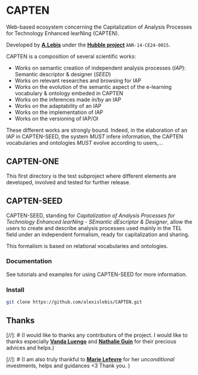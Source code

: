 # CAPTEN

Web-based ecosystem concerning the Capitalization of Analysis Processes for Technology Enhanced learNing (CAPTEN).

Developed by **[A.Lebis](http://liris.cnrs.fr/~alebis)** under the **[Hubble project](http://hubblelearn.imag.fr/?lang=fr)** `ANR-14-CE24-0015`.


CAPTEN is a composition of several scientific works:

- Works on semantic creation of independent analysis processes (*IAP*): Semantic descriptor & designer (*SEED*)
- Works on relevant researches and browsing for IAP
- Works on the evolution of the semantic aspect of the e-learning vocabulary & ontology embeded in CAPTEN
- Works on the inferences made in/by an IAP
- Works on the adaptability of an IAP
- Works on the implementation of IAP
- Works on the versioning of IAP/OI

These different works are strongly bound. Indeed, in the elaboration of an IAP in CAPTEN-SEED, the system *MUST* infere information, the CAPTEN vocabularies and ontologies *MUST* evolve according to users,...

## CAPTEN-ONE
This first directory is the test subproject where different elements are developed, involved and tested for further release.

## CAPTEN-SEED

CAPTEN-SEED, standing for *Capitalization of Analysis Processes for Technology Enhanced learNing - SEmantic dEscriptor & Designer*, allow the users to create and describe analysis processes used mainly in the TEL field under an independent formalism, ready for capitalization and sharing.

This formalism is based on relational vocabularies and ontologies.

### Documentation
See tutorials and examples for using CAPTEN-SEED for more information.

### Install
```bash
git clone https://github.com/alexislebis/CAPTEN.git
```

## Thanks
[//]: # (I would like to thanks any contributors of the project. I would like to thanks especially **[Vanda Luengo](http://www.lip6.fr/actualite/personnes-fiche.php?ident=P1041)** and **[Nathalie Guin](http://liris.cnrs.fr/nathalie.guin/)** for their precious advices and helps.)

[//]: # (I am also truly thankful to **[Marie Lefevre](http://liris.cnrs.fr/marie.lefevre/index.html)** for her *unconditional* investments, helps and guidances <3 Thank you. )

